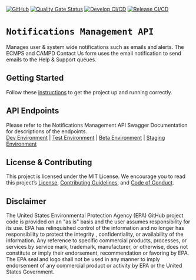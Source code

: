[![GitHub](https://img.shields.io/github/license/US-EPA-CAMD/easey-notifications-api)](https://github.com/US-EPA-CAMD/easey-notifications-api/blob/develop/LICENSE)
[![Quality Gate Status](https://sonarcloud.io/api/project_badges/measure?project=US-EPA-CAMD_easey-notifications-api&metric=alert_status)](https://sonarcloud.io/dashboard?id=US-EPA-CAMD_easey-notifications-api)
[![Develop CI/CD](https://github.com/US-EPA-CAMD/easey-notifications-api/workflows/Develop%20Branch%20Workflow/badge.svg)](https://github.com/US-EPA-CAMD/easey-notifications-api/actions)
[![Release CI/CD](https://github.com/US-EPA-CAMD/easey-notifications-api/workflows/Release%20Branch%20Workflow/badge.svg)](https://github.com/US-EPA-CAMD/easey-notifications-api/actions)<br>

# `Notifications Management API`
Manages user & system wide notifications such as emails and alerts. The ECMPS and CAMPD Contact Us form uses the email notification to send emails to the Help & Support queues.

## Getting Started

Follow these [instructions](https://github.com/US-EPA-CAMD/devops/blob/master/GETTING-STARTED.md) to get the project up and running correctly.

## API Endpoints

Please refer to the Notifications Management API Swagger Documentation for descriptions of the endpoints.<br>
[Dev Environment](https://api.epa.gov/easey/dev/notifications-mgmt/swagger/) | [Test Environment](https://api.epa.gov/easey/test/notifications-mgmt/swagger/) | [Beta Environment](https://api.epa.gov/easey/beta/notifications-mgmt/swagger/) | [Staging Environment](https://api.epa.gov/easey/staging/notifications-mgmt/swagger/)

## License & Contributing

This project is licensed under the MIT License. We encourage you to read this project’s [License](LICENSE), [Contributing Guidelines](CONTRIBUTING.md), and [Code of Conduct](CODE-OF-CONDUCT.md).

## Disclaimer
The United States Environmental Protection Agency (EPA) GitHub project code is provided on an "as is" basis and the user assumes responsibility for its use. EPA has relinquished control of the information and no longer has responsibility to protect the integrity , confidentiality, or availability of the information. Any reference to specific commercial products, processes, or services by service mark, trademark, manufacturer, or otherwise, does not constitute or imply their endorsement, recommendation or favoring by EPA. The EPA seal and logo shall not be used in any manner to imply endorsement of any commercial product or activity by EPA or the United States Government.